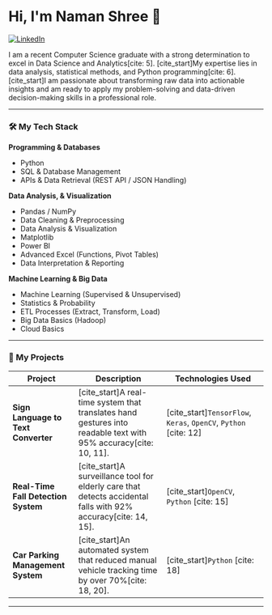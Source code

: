 # Hi, I'm Naman Shree 👋

<a href="https://linkedin.com/in/naman-shree"><img src="https://img.shields.io/badge/LinkedIn-0A66C2?style=for-the-badge&logo=linkedin&logoColor=white" alt="LinkedIn"/></a>

I am a recent Computer Science graduate with a strong determination to excel in Data Science and Analytics[cite: 5]. [cite_start]My expertise lies in data analysis, statistical methods, and Python programming[cite: 6]. [cite_start]I am passionate about transforming raw data into actionable insights and am ready to apply my problem-solving and data-driven decision-making skills in a professional role.

---

### 🛠️ My Tech Stack

**Programming & Databases**
* Python
* SQL & Database Management
* APIs & Data Retrieval (REST API / JSON Handling)

**Data Analysis, & Visualization**
* Pandas / NumPy
* Data Cleaning & Preprocessing
* Data Analysis & Visualization
* Matplotlib
* Power BI
* Advanced Excel (Functions, Pivot Tables)
* Data Interpretation & Reporting

**Machine Learning & Big Data**
* Machine Learning (Supervised & Unsupervised)
* Statistics & Probability
* ETL Processes (Extract, Transform, Load)
* Big Data Basics (Hadoop)
* Cloud Basics

---

### 📂 My Projects

| Project                                       | Description                                                                                             | Technologies Used                        |
| --------------------------------------------- | ------------------------------------------------------------------------------------------------------- | ---------------------------------------- |
| **Sign Language to Text Converter** | [cite_start]A real-time system that translates hand gestures into readable text with 95% accuracy[cite: 10, 11].          | [cite_start]`TensorFlow`, `Keras`, `OpenCV`, `Python` [cite: 12] |
| **Real-Time Fall Detection System** | [cite_start]A surveillance tool for elderly care that detects accidental falls with 92% accuracy[cite: 14, 15].        | [cite_start]`OpenCV`, `Python` [cite: 15]                   |
| **Car Parking Management System** | [cite_start]An automated system that reduced manual vehicle tracking time by over 70%[cite: 18, 20].                   | [cite_start]`Python` [cite: 18]                             |

---
